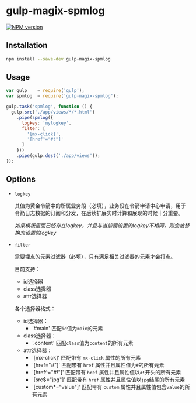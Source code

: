# gulp-magix-spmlog

[![NPM version](https://img.shields.io/badge/npm-v1.0.6-orange.svg)](https://www.npmjs.org/package/gulp-magix-spmlog)

## Installation

```sh
npm install --save-dev gulp-magix-spmlog
```

## Usage

```javascript
var gulp    = require('gulp');
var spmlog  = require('gulp-magix-spmlog');

gulp.task('spmlog', function () {
  gulp.src('./app/views/*/*.html')
    .pipe(spmlog({
      logkey: 'mylogkey',
      filter: [
        '[mx-click]',
        '[href^="#!"]'
      ]
    }))
    .pipe(gulp.dest('./app/views'));
});
```

## Options

- `logkey`
  
  其值为黄金令箭中的所属业务段（必填），业务段在令箭申请中心申请，用于令箭日志数据的订阅和分发，在后续扩展实时计算和展现的时候十分重要。

  *如果模板里面已经存在logkey，并且与当前要设置的logkey不相同，则会被替换为设置的logkey*

- `filter`
  
  需要埋点的元素过滤器（必填），只有满足相关过滤器的元素才会打点。

  目前支持：

  * id选择器
  * class选择器
  * attr选择器

  各个选择器格式：

  * id选择器： 
    * '#main' 匹配`id`值为`main`的元素
  * class选择器：
    * '.content' 匹配`class`值为`content`的所有元素
  * attr选择器：
    * '[mx-click]' 匹配带有 `mx-click` 属性的所有元素
    * '[href="#"]' 匹配带有 `href` 属性并且属性值为`#`的所有元素
    * '[href^="#!"]' 匹配带有 `href` 属性并且属性值以`#!`开头的所有元素
    * '[src$="jpg"]' 匹配带有 `href` 属性并且属性值以`jpg`结尾的所有元素
    * '[custom*="value"]' 匹配带有 `custom` 属性并且属性值包含`value`的所有元素
